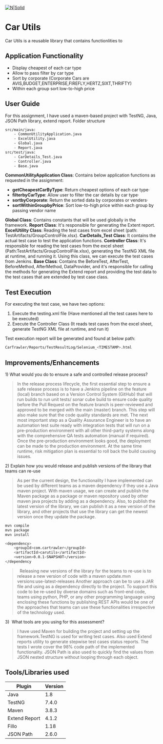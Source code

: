 [![N|Solid](https://www.cartrawler.com/ct/wp-content/themes/cartrawler2017/assets/img/logo2017.png)](https://www.cartrawler.com/ct/)
# Car Utils 
Car Utils is a reusable library that contains functionlities to 
## Application Functionality

- Display cheapest of each car type
- Allow to pass filter by car type
- Sort by corporate (Corporate Cars are AVIS,BUDGET,ENTERPRISE,FIREFLY,HERTZ,SIXT,THRIFTY)
- Within each group sort low-to-high price

## User Guide
For this assignment, I have used a maven-based project with TestNG, Java, JSON Path library, extend report.
Folder structure

```sh
src/main/java:
    - CommonUtilityApplication.java
    - ExcelUtility.java
	- Global.java
	- Report.java
src/test/java:
    - CarDetails_Test.java
    - Controller.java
    - Base.java
```
 **CommonUtilityApplication Class**: Contains below application functions as requested in the assignment:
 - **getCheapestCarByType**: Return cheapest options of each car type· 
- **filterbyCarType**: Allow user to filter the car details by car type· 
- **sortbyCorporate**: Return the sorted data by corporates or venders· 
- **sortWithinGroupbyPrice**: Sort low-to-high price within each group by passing vendor name


**Global Class**: Contains constants that will be used globally in the framework.
**Report Class**: It's responsible for generating the Extent report.
**ExcelUtility Class**: Reading the test cases from excel sheet (path: TestArtifacts/GroupControlFile.xlsx).
**CarDetails_Test Class**: It contains the actual test case to test the application functions.
**Controller Class**: It's responsible for reading the test cases from the excel sheet (Path:TestArtifacts/GroupControlFile.xlsx), generating the TestNG XML file at runtime, and running it. Using this class, we can execute the test cases from Jenkins.
 **Base Class**: Contains the BeforeTest, AfterTest, BeforeMethod, AfterMethod, DataProvider, and it's responsible for calling the methods for generating the Extend report and providing the test data to the test cases that are extended by test case class.
 
## Test Execution
For executing the test case, we have two options:
1. Execute the testing.xml file (Have mentioned all the test cases here to be executed)
2. Execute the Controller Class (It reads test cases from the excel sheet, generate TestNG XML file at runtime, and run it)

Test execution report will be generated and found at below path:
```sh
CarTrawler/Reports/TestResultLog/Selenium_<TIMESTAMP>.html
```
## Improvements/Enhancements

1) What would you do to ensure a safe and controlled release process?
> In the release process lifecycle, the first essential step to ensure a safe release process is to have a Jenkins pipeline on the feature (local) branch based on a Version Control System (GitHub) that will run builds to run unit tests/ sonar cube build to ensure code quality before the Pull Request on the feature branch is peer-reviewed and approved to be merged with the main (master) branch. This step will also make sure that the code quality standards are met.
The next most important step as a Quality Assurance Engineer is to have an automation test suite ready with integration tests that will run on a pre-production environment with all other third-party systems along with the comprehensive QA tests automation (manual if required). Once the pre-production environment looks good, the deployment can be made to the production environment. At the same time runtime, risk mitigation plan is essential to roll back the build causing issues. 

2) Explain how you would release and publish versions of the library that teams can re-use
> As per the current design, the functionality I have implemented can be used by different teams as a maven dependency if they use a Java maven project.
With maven usage, we can create and publish the Maven package as a package or maven repository used by other maven java projects by adding as a dependency.
Also, to publish the latest version of the library, we can publish it as a new version of the library, and other projects that use the library can get the newest version once they update the package.

```sh
mvn compile
mvn package
mvn install
```
```sh
<dependency>
    <groupId>com.cartrawler</groupId>
    <artifactId>carutils</artifactId>
    <version>0.0.1-SNAPSHOT</version>
</dependency
```
>  Releasing new versions of the library for the teams to re-use is to release a new version of code with a maven update.mvn versions:use-latest-releases Another approach can be to use a JAR file and using as a dependency directly to the project.
To support this code to be re-used by diverse domains such as front-end code, teams using python, PHP, or any other programming language using enclosing these functions by publishing REST APIs would be one of the approaches that teams can use these functionalities irrespective of the technology used.  

3)  What tools are you using for this assessment? 
> I have used Maven for building the project and setting up the framework.TestNG is used for writing test cases. Also used Extend reports utility to generate stepwise test cases status reports. The tests I wrote cover the 98% code path of the implemented functionality. JSON Path is also used to quickly find the values from JSON nested structure without looping through each object.


## Tools/Libraries used

| Plugin | Version |
| ------ | ------ |
| Java | 1.8 |
| TestNG | 7.4.0 |
| Maven | 3.8.3 |
| Extend Report | 4.1.2 |
| Fillo | 1.18 |
| JSON Path | 2.6.0 |

